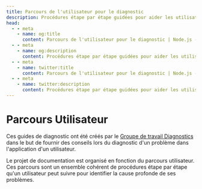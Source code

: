 ```yaml
---
title: Parcours de l'utilisateur pour le diagnostic
description: Procédures étape par étape guidées pour aider les utilisateurs à diagnostiquer et identifier les causes profondes des problèmes de leur application.
head:
  - - meta
    - name: og:title
      content: Parcours de l'utilisateur pour le diagnostic | Node.js - iDoc.dev
  - - meta
    - name: og:description
      content: Procédures étape par étape guidées pour aider les utilisateurs à diagnostiquer et identifier les causes profondes des problèmes de leur application.
  - - meta
    - name: twitter:title
      content: Parcours de l'utilisateur pour le diagnostic | Node.js - iDoc.dev
  - - meta
    - name: twitter:description
      content: Procédures étape par étape guidées pour aider les utilisateurs à diagnostiquer et identifier les causes profondes des problèmes de leur application.
---
```



# Parcours Utilisateur

Ces guides de diagnostic ont été créés par le [Groupe de travail Diagnostics](https://github.com/nodejs/diagnostics) dans le but de fournir des conseils lors du diagnostic d'un problème dans l'application d'un utilisateur.

Le projet de documentation est organisé en fonction du parcours utilisateur. Ces parcours sont un ensemble cohérent de procédures étape par étape qu'un utilisateur peut suivre pour identifier la cause profonde de ses problèmes.

